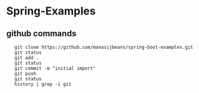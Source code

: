 # Spring-Examples
## github commands
```
   git clone https://github.com/manasijbeans/spring-boot-examples.git
   git status
   git add .
   git status
   git commit -m "initial import"
   git push
   git status
   history | grep -i git
 ```
